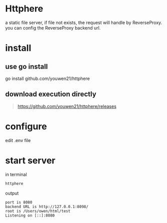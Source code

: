 
# Httphere
a static file server, 
if file not exists, the request will handle by ReverseProxy.  
you can config the ReverseProxy backend url.

# install

## use go install
go install github.com/youwen21/httphere

## download execution directly 
> https://github.com/youwen21/httphere/releases


# configure
edit .env file 

# start server

in terminal
```bash
httphere
```

output
```text
port is 8080
backend URL is http://127.0.0.1:8098/
root is /Users/owen/html/test
Listening on [::]:8080

```

